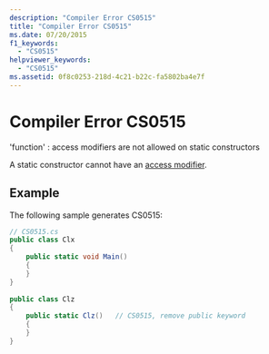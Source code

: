 ```yaml
---
description: "Compiler Error CS0515"
title: "Compiler Error CS0515"
ms.date: 07/20/2015
f1_keywords: 
  - "CS0515"
helpviewer_keywords: 
  - "CS0515"
ms.assetid: 0f8c0253-218d-4c21-b22c-fa5802ba4e7f
---
```

# Compiler Error CS0515
'function' : access modifiers are not allowed on static constructors  
  
 A static constructor cannot have an [access modifier](/dotnet/csharp/language-reference/keywords).  
  
## Example  
 The following sample generates CS0515:  
  
```csharp  
// CS0515.cs  
public class Clx  
{  
    public static void Main()  
    {  
    }  
}  
  
public class Clz  
{  
    public static Clz()   // CS0515, remove public keyword  
    {  
    }  
}  
```

